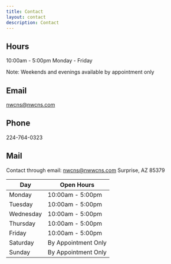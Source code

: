 ```yaml
---
title: Contact
layout: contact
description: Contact
---
```


## Hours
10:00am - 5:00pm Monday - Friday


Note: Weekends and evenings available by appointment only

## Email
nwcns@nwcns.com

## Phone
224-764-0323

## Mail
Contact through email: nwcns@nwwcns.com
Surprise, AZ 85379

| Day       | Open Hours      |
| --------- | --------------- |
| Monday    | 10:00am - 5:00pm|
| Tuesday   | 10:00am - 5:00pm|
| Wednesday | 10:00am - 5:00pm|
| Thursday  | 10:00am - 5:00pm|
| Friday    | 10:00am - 5:00pm|
| Saturday  |By Appointment Only|
| Sunday    |By Appointment Only|
